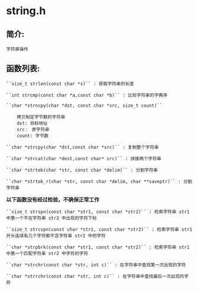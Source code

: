 # string.h

## 简介:

    字符串操作

## 函数列表:

    ``size_t strlen(const char *s)`` : 获取字符串的长度

    ``int strcmp(const char *a,const char *b)`` : 比较字符串的字典序

    ``char *strncpy(char *dst, const char *src, size_t count)`` 

        拷贝制定字节数的字符串
        dst: 目标地址
        src： 原字符串
        count: 字节数

    ``char *strcpy(char *dst,const char *src)`` : 复制整个字符串

    ``char *strcat(char *dest,const char* src)`` : 拼接两个字符串

    ``char *strtok(char *str, const char *delim)`` : 分割字符串

    ``char *strtok_r(char *str, const char *delim, char **saveptr)`` : 分割字符串

**以下函数没有经过检验，不确保正常工作**

    ``size_t strspn(const char *str1, const char *str2)`` : 检索字符串 str1 中第一个不在字符串 str2 中出现的字符下标

    ``size_t strcspn(const char *str1, const char *str2)`` : 检索字符串 str1 开头连续有几个字符都不含字符串 str2 中的字符

    ``char *strpbrk(const char *str1, const char *str2)`` : 检索字符串 str1 中第一个匹配字符串 str2 中字符的字符

    ``char *strchr(const char *str, int c)`` : 在字符串中查找第一次出现的字符

    ``char *strrchr(const char *str, int c)`` : 在字符串中查找最后一次出现的字符
